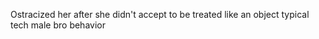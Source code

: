 Ostracized her after she didn't accept to be treated like an object typical tech male bro behavior 